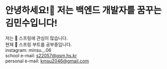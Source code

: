# __안녕하세요!🤚 저는 백엔드 개발자를 꿈꾸는 김민수입니다!__
저는 👀 스프링에 관심이 많습니다.  
현재 🌱 스프링 부트를 공부중입니다.  
instagram: minsu._.06  
school e-mail: s22057@gsm.hs.kr  
personal e-mail: kmsu2046@gmail.com  
<!---
min9-530/min9-530 is a ✨ special ✨ repository because its `README.md` (this file) appears on your GitHub profile.
You can click the Preview link to take a look at your changes.
--->
